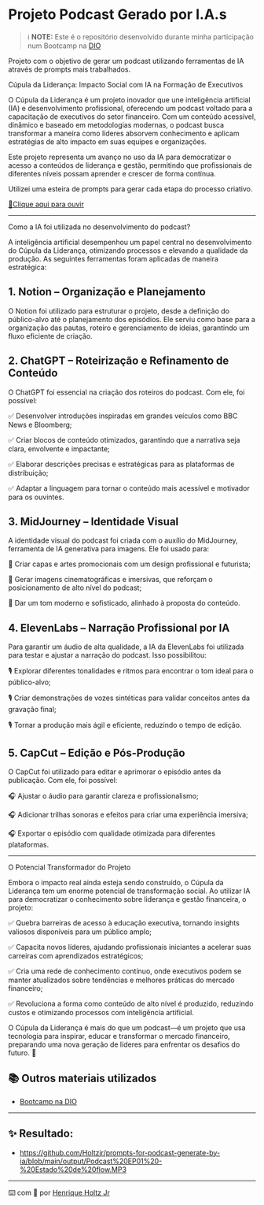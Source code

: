 # Projeto Podcast Gerado por I.A.s


 > ℹ️ **NOTE:** Este é o repositório desenvolvido durante minha participação num Bootcamp na [DIO](https://dio.me)

Projeto com o objetivo de gerar um podcast utilizando ferramentas de IA através de prompts mais trabalhados.

Cúpula da Liderança: Impacto Social com IA na Formação de Executivos

O Cúpula da Liderança é um projeto inovador que une inteligência artificial (IA) e desenvolvimento profissional, oferecendo um podcast voltado para a capacitação de executivos do setor financeiro. Com um conteúdo acessível, dinâmico e baseado em metodologias modernas, o podcast busca transformar a maneira como líderes absorvem conhecimento e aplicam estratégias de alto impacto em suas equipes e organizações.

Este projeto representa um avanço no uso da IA para democratizar o acesso a conteúdos de liderança e gestão, permitindo que profissionais de diferentes níveis possam aprender e crescer de forma contínua.

Utilizei uma esteira de prompts para gerar cada etapa do processo criativo.

<a href="https://open.spotify.com/episode/4uOSYYfHtmMEKGFpkGWFn0?si=jWr1fcwdTJqUgxQe7SVmEQ"> 📕Clique aqui para ouvir</a>

---

Como a IA foi utilizada no desenvolvimento do podcast?

A inteligência artificial desempenhou um papel central no desenvolvimento do Cúpula da Liderança, otimizando processos e elevando a qualidade da produção. As seguintes ferramentas foram aplicadas de maneira estratégica:

## 1. Notion – Organização e Planejamento

O Notion foi utilizado para estruturar o projeto, desde a definição do público-alvo até o planejamento dos episódios. Ele serviu como base para a organização das pautas, roteiro e gerenciamento de ideias, garantindo um fluxo eficiente de criação.

## 2. ChatGPT – Roteirização e Refinamento de Conteúdo

O ChatGPT foi essencial na criação dos roteiros do podcast. Com ele, foi possível:

✅ Desenvolver introduções inspiradas em grandes veículos como BBC News e Bloomberg;

✅ Criar blocos de conteúdo otimizados, garantindo que a narrativa seja clara, envolvente e impactante;

✅ Elaborar descrições precisas e estratégicas para as plataformas de distribuição;

✅ Adaptar a linguagem para tornar o conteúdo mais acessível e motivador para os ouvintes.

## 3. MidJourney – Identidade Visual

A identidade visual do podcast foi criada com o auxílio do MidJourney, ferramenta de IA generativa para imagens. Ele foi usado para:

🎨 Criar capas e artes promocionais com um design profissional e futurista;

🎨 Gerar imagens cinematográficas e imersivas, que reforçam o posicionamento de alto nível do podcast;

🎨 Dar um tom moderno e sofisticado, alinhado à proposta do conteúdo.

## 4. ElevenLabs – Narração Profissional por IA
Para garantir um áudio de alta qualidade, a IA da ElevenLabs foi utilizada para testar e ajustar a narração do podcast. Isso possibilitou:

🎙️ Explorar diferentes tonalidades e ritmos para encontrar o tom ideal para o público-alvo;

🎙️ Criar demonstrações de vozes sintéticas para validar conceitos antes da gravação final;

🎙️ Tornar a produção mais ágil e eficiente, reduzindo o tempo de edição.

## 5. CapCut – Edição e Pós-Produção

O CapCut foi utilizado para editar e aprimorar o episódio antes da publicação. Com ele, foi possível:

🎧 Ajustar o áudio para garantir clareza e profissionalismo;

🎧 Adicionar trilhas sonoras e efeitos para criar uma experiência imersiva;

🎧 Exportar o episódio com qualidade otimizada para diferentes plataformas.

---
O Potencial Transformador do Projeto

Embora o impacto real ainda esteja sendo construído, o Cúpula da Liderança tem um enorme potencial de transformação social. Ao utilizar IA para democratizar o conhecimento sobre liderança e gestão financeira, o projeto:

✅ Quebra barreiras de acesso à educação executiva, tornando insights valiosos disponíveis para um público amplo;

✅ Capacita novos líderes, ajudando profissionais iniciantes a acelerar suas carreiras com aprendizados estratégicos;

✅ Cria uma rede de conhecimento contínuo, onde executivos podem se manter atualizados sobre tendências e melhores práticas do mercado financeiro;

✅ Revoluciona a forma como conteúdo de alto nível é produzido, reduzindo custos e otimizando processos com inteligência artificial.


O Cúpula da Liderança é mais do que um podcast—é um projeto que usa tecnologia para inspirar, educar e transformar o mercado financeiro, preparando uma nova geração de líderes para enfrentar os desafios do futuro. 🚀


## 📚 Outros materiais utilizados
- [Bootcamp na DIO](https://dio.me)
---
## ✨ Resultado:
- https://github.com/Holtzjr/prompts-for-podcast-generate-by-ia/blob/main/output/Podcast%20EP01%20-%20Estado%20de%20flow.MP3
---
⌨️ com 💜 por [Henrique Holtz Jr](https://github.com/Holtzjr)
